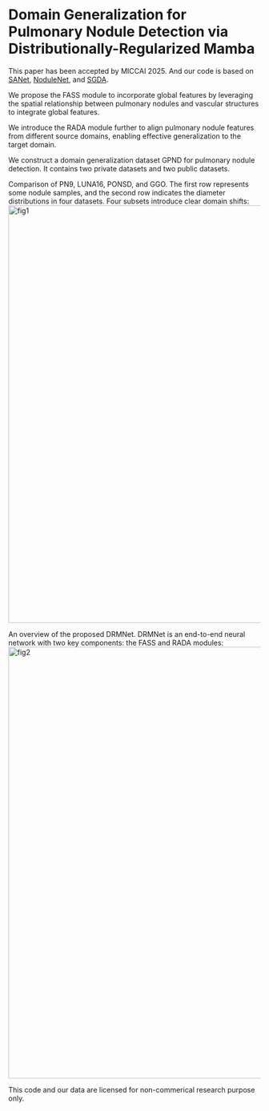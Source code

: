 # Domain Generalization for Pulmonary Nodule Detection via Distributionally-Regularized Mamba

This paper has been accepted by MICCAI 2025. And our code is based on [SANet]([URL](https://github.com/mj129/SANet)), [NoduleNet]([URL](https://github.com/uci-cbcl/NoduleNet)), and [SGDA]([URL](https://github.com/Ruixxxx/SGDA)).

We propose the FASS module to incorporate global features by leveraging the spatial relationship between pulmonary nodules and vascular structures to integrate global features. 

We introduce the RADA module further to align pulmonary nodule features from different source domains, enabling effective generalization to the target domain. 

We construct a domain generalization dataset GPND for pulmonary nodule detection. It contains two private datasets and two public datasets. 

Comparison of PN9, LUNA16, PONSD, and GGO. The first row represents some nodule samples, and the second row indicates the diameter distributions in four datasets. Four subsets introduce clear domain shifts:
<img width="1739" height="834" alt="fig1" src="https://github.com/user-attachments/assets/a57f45c5-34fe-4e45-9e92-718fae970971" />

An overview of the proposed DRMNet. DRMNet is an end-to-end neural network with two key components: the FASS and RADA modules:
<img width="1593" height="862" alt="fig2" src="https://github.com/user-attachments/assets/ea7675e8-004e-4b0f-90c5-7e2c6bd2e6fb" />


This code and our data are licensed for non-commerical research purpose only.

<!-- If you are using the code/model/data provided here in a publication, please consider citing -->
